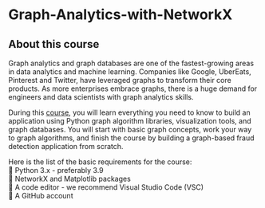 # Graph-Analytics-with-NetworkX
## About this course
Graph analytics and graph databases are one of the fastest-growing areas in data analytics and machine learning. Companies like Google, UberEats, Pinterest and Twitter, have leveraged graphs to transform their core products. As more enterprises embrace graphs, there is a huge demand for engineers and data scientists with graph analytics skills.

During this [course](https://github.com/memgraph/memgraph-academy), you will learn everything you need to know to build an application using Python graph algorithm libraries, visualization tools, and graph databases. You will start with basic graph concepts, work your way to graph algorithms, and finish the course by building a graph-based fraud detection application from scratch.

Here is the list of the basic requirements for the course: <br>
:small_blue_diamond: Python 3.x - preferably 3.9 <br>
:small_blue_diamond: NetworkX and Matplotlib packages <br>
:small_blue_diamond: A code editor - we recommend Visual Studio Code (VSC) <br>
:small_blue_diamond: A GitHub account <br>
